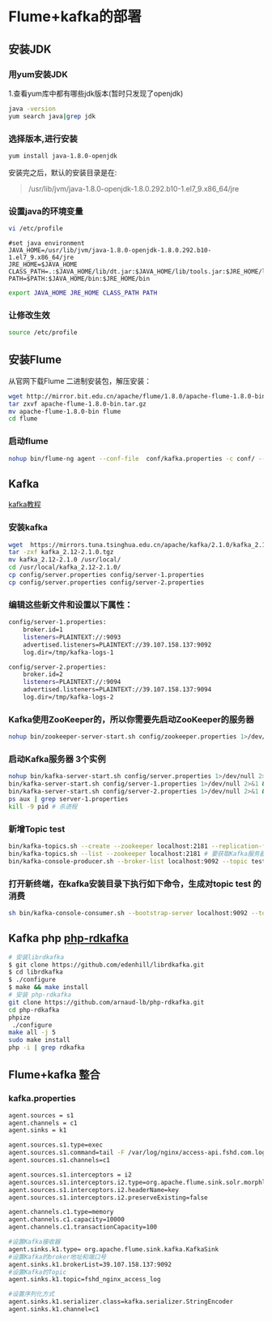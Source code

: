 # Flume+kafka的部署

## 安装JDK
### 用yum安装JDK
1.查看yum库中都有哪些jdk版本(暂时只发现了openjdk)
```sh
java -version
yum search java|grep jdk
```
### 选择版本,进行安装
```sh
yum install java-1.8.0-openjdk
```
安装完之后，默认的安装目录是在:
> /usr/lib/jvm/java-1.8.0-openjdk-1.8.0.292.b10-1.el7_9.x86_64/jre
### 设置java的环境变量

```sh
vi /etc/profile
```
    #set java environment
    JAVA_HOME=/usr/lib/jvm/java-1.8.0-openjdk-1.8.0.292.b10-1.el7_9.x86_64/jre
    JRE_HOME=$JAVA_HOME
    CLASS_PATH=.:$JAVA_HOME/lib/dt.jar:$JAVA_HOME/lib/tools.jar:$JRE_HOME/lib
    PATH=$PATH:$JAVA_HOME/bin:$JRE_HOME/bin
```sh
export JAVA_HOME JRE_HOME CLASS_PATH PATH
```
### 让修改生效
```sh
source /etc/profile
```
## 安装Flume

从官网下载Flume 二进制安装包，解压安装：
```sh
wget http://mirror.bit.edu.cn/apache/flume/1.8.0/apache-flume-1.8.0-bin.tar.gz
tar zxvf apache-flume-1.8.0-bin.tar.gz
mv apache-flume-1.8.0-bin flume
cd flume
```

### 启动flume
```sh
nohup bin/flume-ng agent --conf-file  conf/kafka.properties -c conf/ --name agent -Dflume.root.logger=DEBUG,console 1>/dev/null 2>&1 &
```

## Kafka

[kafka教程](https://www.w3cschool.cn/apache_kafka/apache_kafka_introduction.html)

### 安装kafka
```sh
wget  https://mirrors.tuna.tsinghua.edu.cn/apache/kafka/2.1.0/kafka_2.12-2.1.0.tgz
tar -zxf kafka_2.12-2.1.0.tgz
mv kafka_2.12-2.1.0 /usr/local/
cd /usr/local/kafka_2.12-2.1.0/
cp config/server.properties config/server-1.properties
cp config/server.properties config/server-2.properties
```

### 编辑这些新文件和设置以下属性：
```sh
config/server-1.properties:
    broker.id=1
    listeners=PLAINTEXT://:9093
    advertised.listeners=PLAINTEXT://39.107.158.137:9092
    log.dir=/tmp/kafka-logs-1

config/server-2.properties:
    broker.id=2
    listeners=PLAINTEXT://:9094
    advertised.listeners=PLAINTEXT://39.107.158.137:9094
    log.dir=/tmp/kafka-logs-2
```
### Kafka使用ZooKeeper的，所以你需要先启动ZooKeeper的服务器
```sh
nohup bin/zookeeper-server-start.sh config/zookeeper.properties 1>/dev/null 2>&1 &
```
### 启动Kafka服务器 3个实例
```sh
nohup bin/kafka-server-start.sh config/server.properties 1>/dev/null 2>&1 &
bin/kafka-server-start.sh config/server-1.properties 1>/dev/null 2>&1 &
bin/kafka-server-start.sh config/server-2.properties 1>/dev/null 2>&1 &
ps aux | grep server-1.properties
kill -9 pid # 杀进程
```

### 新增Topic test
```sh
bin/kafka-topics.sh --create --zookeeper localhost:2181 --replication-factor 1 --partitions 3 --topic log
bin/kafka-topics.sh --list --zookeeper localhost:2181 # 要获取Kafka服务器中的主题列表
bin/kafka-console-producer.sh --broker-list localhost:9092 --topic test # 发送消息
```

### 打开新终端，在kafka安装目录下执行如下命令，生成对topic test 的消费
```sh
sh bin/kafka-console-consumer.sh --bootstrap-server localhost:9092 --topic log --from-beginning
```

## Kafka php [php-rdkafka](https://github.com/arnaud-lb/php-rdkafka)


```sh
# 安装librdkafka
$ git clone https://github.com/edenhill/librdkafka.git
$ cd librdkafka
$ ./configure
$ make && make install
# 安装 php-rdkafka
git clone https://github.com/arnaud-lb/php-rdkafka.git
cd php-rdkafka
phpize
 ./configure
make all -j 5
sudo make install
php -i | grep rdkafka
```

## Flume+kafka 整合

### kafka.properties
```sh
agent.sources = s1
agent.channels = c1
agent.sinks = k1

agent.sources.s1.type=exec
agent.sources.s1.command=tail -F /var/log/nginx/access-api.fshd.com.log
agent.sources.s1.channels=c1

agent.sources.s1.interceptors = i2
agent.sources.s1.interceptors.i2.type=org.apache.flume.sink.solr.morphline.UUIDInterceptor$Builder
agent.sources.s1.interceptors.i2.headerName=key
agent.sources.s1.interceptors.i2.preserveExisting=false

agent.channels.c1.type=memory
agent.channels.c1.capacity=10000
agent.channels.c1.transactionCapacity=100

#设置Kafka接收器
agent.sinks.k1.type= org.apache.flume.sink.kafka.KafkaSink
#设置Kafka的broker地址和端口号
agent.sinks.k1.brokerList=39.107.158.137:9092
#设置Kafka的Topic
agent.sinks.k1.topic=fshd_nginx_access_log

#设置序列化方式
agent.sinks.k1.serializer.class=kafka.serializer.StringEncoder
agent.sinks.k1.channel=c1
```



